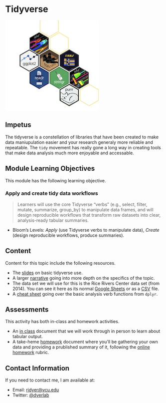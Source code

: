 # Tidyverse

![](https://raw.githubusercontent.com/DyerlabTeaching/Tidyverse/main/media/Tidyverse.png)


## Impetus

The tidyverse is a constellation of libraries that have been created to make data maniupulation easier and your research generaly more reliable and repeatable.  The `tidy` movement has really gone a long way in creating tools that make data analysis much more enjoyable and accessable.

## Module Learning Objectives

This module has the following learning objective.

### Apply and create tidy data workflows

> Learners will use the core Tidyverse “verbs” (e.g., select, filter, mutate, summarize, group_by) to manipulate data frames, and will design reproducible workflows that transform raw datasets into clear, analysis-ready tabular summaries.

  - Bloom’s Levels: *Apply* (use Tidyverse verbs to manipulate data), *Create* (design reproducible workflows, produce summaries).

## Content

Content for this topic include the following resources.

 - The [slides](https://dyerlabteaching.github.io/Tidyverse/slides.html) on basic tidyverse use.
 - A larger [narrative](https://dyerlabteaching.github.io/Tidyverse/narrative.html) going into more depth on the specifics of the topic.
 - The data set we will use for this is the Rice Rivers Center data set (from 2014).  You can see it here as its normal [Google Sheets](https://docs.google.com/spreadsheets/d/1Mk1YGH9LqjF7drJE-td1G_JkdADOU0eMlrP01WFBT8s/edit?usp=sharing) or as a [CSV](https://docs.google.com/spreadsheets/d/1Mk1YGH9LqjF7drJE-td1G_JkdADOU0eMlrP01WFBT8s/pub?gid=0&single=true&output=csv) file.
 - A [cheat sheet](https://github.com/rstudio/cheatsheets/raw/main/data-transformation.pdf) going over the basic analysis verb functions from `dplyr`.

## Assessments

This activity has both in-class and homework activities.

- An [in class](https://dyerlabteaching.github.io/Tidyverse/in-class.html) document that we will work through in person to learn about tabular output.
- A take-heme [homework](https://dyerlabteaching.github.io/Tidyverse/homework.html) document where you'll be gathering your own data and providing a prublished summary of it, following the [online homework](https://dyerlabteaching.github.io/ENVS-543/homework_rubric.html) rubric.

## Contact Information

If you need to contact me, I am available at:  
 - Email: rjdyer@vcu.edu
 - Twitter: [@dyerlab](https://twitter.com/dyerlab/)
